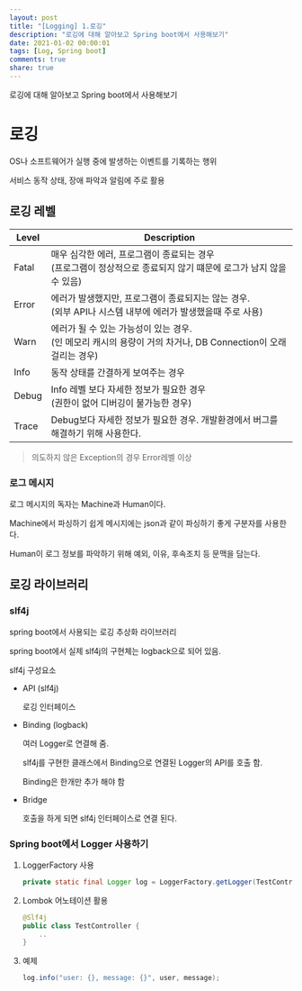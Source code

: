 ```yaml
---
layout: post
title: "[Logging] 1.로깅"
description: "로깅에 대해 알아보고 Spring boot에서 사용해보기"
date: 2021-01-02 00:00:01
tags: [Log, Spring boot]
comments: true
share: true
---
```


로깅에 대해 알아보고 Spring boot에서 사용해보기

# 로깅

OS나 소프트웨어가 실행 중에 발생하는 이벤트를 기록하는 행위

서비스 동작 상태, 장애 파악과 알림에 주로 활용



## 로깅 레벨

| Level | Description                                                  |
| ----- | ------------------------------------------------------------ |
| Fatal | 매우 심각한 에러, 프로그램이 종료되는 경우<br />(프로그램이 정상적으로 종료되지 않기 떄문에 로그가 남지 않을 수 있음) |
| Error | 에러가 발생했지만, 프로그램이 종료되지는 않는 경우. <br />(외부 API나 시스템 내부에 에러가 발생했을때 주로 사용) |
| Warn  | 에러가 될 수 있는 가능성이 있는 경우. <br />(인 메모리 캐시의 용량이 거의 차거나, DB Connection이 오래 걸리는 경우) |
| Info  | 동작 상태를 간결하게 보여주는 경우                           |
| Debug | Info 레벨 보다 자세한 정보가 필요한 경우<br />(권한이 없어 디버깅이 불가능한 경우) |
| Trace | Debug보다 자세한 정보가 필요한 경우. 개발환경에서 버그를 해결하기 위해 사용한다. |

> 의도하지 않은 Exception의 경우 Error레벨 이상



### 로그 메시지

로그 메시지의 독자는 Machine과 Human이다.

Machine에서 파싱하기 쉽게 메시지에는 json과 같이 파싱하기 좋게 구분자를  사용한다.

Human이 로그 정보를 파악하기 위해 예외, 이유, 후속조치 등 문맥을 담는다.



## 로깅 라이브러리

### slf4j

spring boot에서 사용되는 로깅 추상화 라이브러리

spring boot에서 실제 slf4j의 구현체는 logback으로 되어 있음.



slf4j 구성요소

- API (slf4j)

  로깅 인터페이스

- Binding (logback)

  여러 Logger로 연결해 줌.

  slf4j를 구현한 클래스에서 Binding으로 연결된 Logger의 API를 호출 함.

  Binding은 한개만 추가 해야 함

- Bridge

  호출을 하게 되면 slf4j 인터페이스로 연결 된다.



### Spring boot에서 Logger 사용하기

1. LoggerFactory 사용

   ```java
   private static final Logger log = LoggerFactory.getLogger(TestController.class);
   ```

2. Lombok 어노테이션 활용

   ```java
   @Slf4j
   public class TestController {
       ..
   }
   ```

3. 예제

   ```java
   log.info("user: {}, message: {}", user, message);
   ```

   